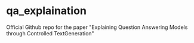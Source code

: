 # qa_explaination
Official Github repo for the paper "Explaining Question Answering Models through Controlled TextGeneration"
